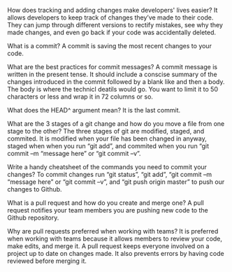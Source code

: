 How does tracking and adding changes make developers' lives easier?
It allows developers to keep track of changes they’ve made to their code.  They can jump through different versions to rectify mistakes, see why they made changes, and even go back if your code was accidentally deleted.

What is a commit?
A commit is saving the most recent changes to your code.

What are the best practices for commit messages?
A commit message is written in the present tense.  It should include a conscise summary of the changes introduced in the commit followed by a blank like and then a body.  The body is where the technicl deatils would go.  You want to limit it to 50 characters or less and wrap it in 72 columns or so.

What does the HEAD^ argument mean?
It is the last commit.

What are the 3 stages of a git change and how do you move a file from one stage to the other?
The three stages of git are modified, staged, and commited.  It is modified when your file has been changed in anyway, staged when when you run “git add”, and commited when you run “git commit –m “message here” or “git commit –v”.

Write a handy cheatsheet of the commands you need to commit your changes?
To commit changes run “git status”, “git add”, “git commit –m “message here” or “git commit –v”, and “git push origin master” to push our changes to Github.

What is a pull request and how do you create and merge one?
A pull request notifies your team members you are pushing new code to the Github repository.

Why are pull requests preferred when working with teams?
It is preferred when working with teams because it allows members to review your code, make edits, and merge it.  A pull request keeps everyone involved on a project up to date on changes made.  It also prevents errors by having code reviewed before merging it.
